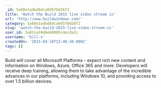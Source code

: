 ```yaml
---
_id: 5a88e1adbd6dca0d5f0d26f2
title: 'Watch the Build 2015 live video stream in'
url: 'http://www.buildwindows.com/'
category: 5a88e1adbd6dca0d5f0d26f2
slug: 'watch-the-build-2015-live-video-stream-in'
user_id: 5a83ce59d6eb0005c4ecda2c
username: 'bill-s'
createdOn: '2015-04-18T13:48:30.000Z'
tags: []
---
```


Build will cover all Microsoft Platforms - expect rich new content and information on Windows, Azure, Office 365 and more. Developers will receive deep training, allowing them to take advantage of the incredible advances in our platforms, including Windows 10, and providing access to over 1.5 billion devices.
